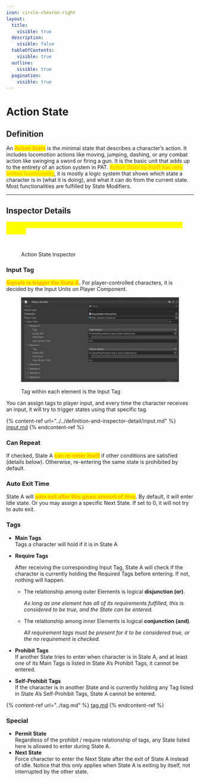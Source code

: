 ```yaml
---
icon: circle-chevron-right
layout:
  title:
    visible: true
  description:
    visible: false
  tableOfContents:
    visible: true
  outline:
    visible: true
  pagination:
    visible: true
---
```


# Action State

## Definition

An <mark style="color:orange;">**Action State**</mark> is the minimal state that describes a character’s action. It includes locomotion actions like moving, jumping, dashing, or any combat action like swinging a sword or firing a gun. It is the basic unit that adds up to the entirety of an action system in PAT. <mark style="color:orange;">Action State by itself has very limited functionality</mark>, it is mostly a logic system that shows which state a character is in (what it is doing), and what it can do from the current state. Most functionalities are fulfilled by State Modifiers.

***

## Inspector Details

<mark style="color:yellow;">(All following description assumes the described Action State named as State A)</mark>

<figure><img src="https://lh7-rt.googleusercontent.com/docsz/AD_4nXe-p9tvInwbfoQp8LMyLjCDoIEDHaDRcylXHZL9gSJ2Ng6TdXtSXx0zXwBXnCYjkIvQaz5lsWVpso6T5qtv_RMOiS54QdOo5rrX8Ca2ua9ppGgoV2MWFda3aErm6aYY4dNn3pcszf02LAjjCRJc7zU_22U?key=wjgYipemgHjXa5pb_ZH-6A" alt=""><figcaption><p>Action State Inspector</p></figcaption></figure>

### Input Tag

<mark style="color:orange;">**Signals to trigger the State A**</mark>**.** For player-controlled characters, it is decided by the Input Units on Player Component.

<figure><img src="../../.gitbook/assets/image (2) (1) (1) (1) (1) (1) (1).png" alt=""><figcaption><p>Tag within each element is the Input Tag</p></figcaption></figure>

You can assign tags to player input, and every time the character receives an input, it will try to trigger states using that specific tag.

{% content-ref url="../../definition-and-inspector-detail/input.md" %}
[input.md](../../definition-and-inspector-detail/input.md)
{% endcontent-ref %}

### Can Repeat

If checked, State A <mark style="color:orange;">**can re-enter itself**</mark> if other conditions are satisfied (details below). Otherwise, re-entering the same state is prohibited by default.

### Auto Exit Time

State A will <mark style="color:orange;">**auto exit after this given amount of time**</mark>. By default, it will enter Idle state. Or you may assign a specific Next State. If set to 0, it will not try to auto exit.

### Tags

* **Main Tags**\
  Tags a character will hold if it is in State A
*   **Require Tags**

    After receiving the corresponding Input Tag, State A will check if the character is currently holding the Required Tags before entering. If not, nothing will happen.&#x20;

    *   The relationship among outer Elements is logical **disjunction (or)**.&#x20;

        _As long as one element has all of its requirements fulfilled, this is considered to be true, and the State can be entered._&#x20;
    *   The relationship among inner Elements is logical **conjunction (and)**.&#x20;

        _All requirement tags must be present for it to be considered true, or the no requirement is checked._
* **Prohibit Tags**\
  If another State tries to enter when character is in State A, and at least one of its Main Tags is listed in State A’s Prohibit Tags, it cannot be entered.
* **Self-Prohibit Tags**\
  If the character is in another State and is currently holding any Tag listed in State A’s Self-Prohibit Tags, State A cannot be entered.

{% content-ref url="../tag.md" %}
[tag.md](../tag.md)
{% endcontent-ref %}

### Special

* **Permit State**\
  Regardless of the prohibit / require relationship of tags, any State listed here is allowed to enter during State A.
* **Next State**\
  Force character to enter the Next State after the exit of State A instead of idle. Notice that this only applies when State A is exiting by itself, not interrupted by the other state.





